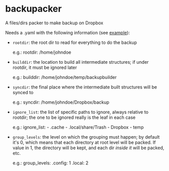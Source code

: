 # backupacker

A files/dirs packer to make backup on Dropbox

Needs a .yaml with the following information (see [example](backup-example.yaml)): 

- `rootdir`: the root dir to read for everything to do the backup

    e.g.:
        rootdir: /home/johndoe

- `builddir`: the location to build all intermediate structures; if under
  rootdir, it must be ignored later

    e.g.:
        builddir: /home/johndoe/temp/backupbuilder

- `syncdir`: the final place where the intermediate built structures will be synced to

    e.g.:
        syncdir: /home/johndoe/Dropbox/backup

- `ignore_list`: the list of specific paths to ignore, always relative to rootdir; the
  one to be ignored really is the leaf in each case

    e.g.:
        ignore_list:
            - .cache
            - .local/share/Trash
            - Dropbox
            - temp

- `group_levels`: the level on which the grouping must happen; by default it's 0, which
  means that each directory at root level will be packed. If value in 1,
  the directory will be kept, and each dir *inside it* will be packed, etc.

    e.g.:
        group_levels:
            .config: 1
            .local: 2
